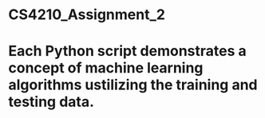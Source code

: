 # CS4210_Assignment_2

# Each Python script demonstrates a concept of machine learning algorithms ustilizing the training and testing data.
